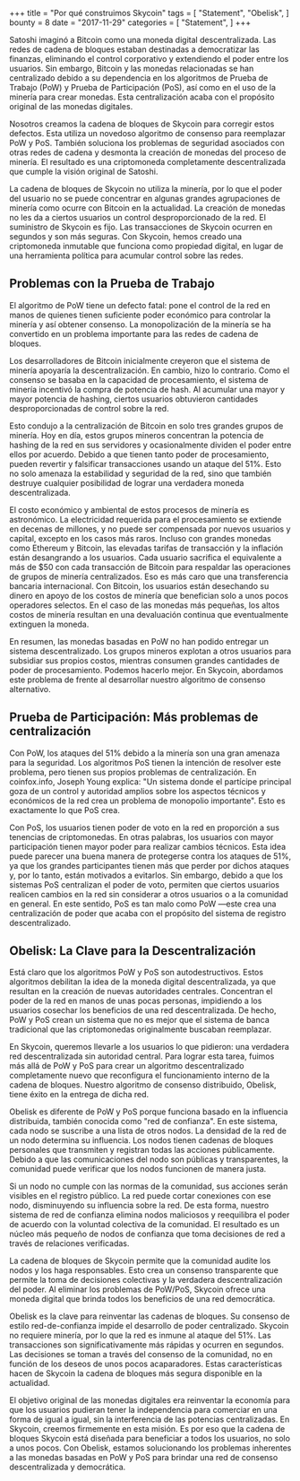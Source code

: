 +++
title = "Por qué construimos Skycoin"
tags = [
    "Statement",
    "Obelisk",
]
bounty = 8
date = "2017-11-29"
categories = [
    "Statement",
]
+++

Satoshi imaginó a Bitcoin como una moneda digital descentralizada. 
Las redes de cadena de bloques estaban destinadas a democratizar las finanzas, 
eliminando el control corporativo y extendiendo el poder entre los usuarios. 
Sin embargo, Bitcoin y las monedas relacionadas se han centralizado debido 
a su dependencia en los algoritmos de Prueba de Trabajo (PoW) y 
Prueba de Participación (PoS), así como en el uso de la minería para crear monedas. 
Esta centralización acaba con el propósito original de las monedas digitales.

Nosotros creamos la cadena de bloques de Skycoin para corregir estos defectos. 
Esta utiliza un novedoso algoritmo de consenso para reemplazar PoW y PoS. 
También soluciona los problemas de seguridad asociados con otras redes de 
cadena y desmonta la creación de monedas del proceso de minería. El resultado 
es una criptomoneda completamente descentralizada que cumple la visión original de Satoshi.

La cadena de bloques de Skycoin no utiliza la minería, por lo que el poder del 
usuario no se puede concentrar en algunas grandes agrupaciones de minería como ocurre 
con Bitcoin en la actualidad. La creación de monedas no les da a ciertos usuarios 
un control desproporcionado de la red. El suministro de Skycoin es fijo. Las transacciones 
de Skycoin ocurren en segundos y son más seguras. Con Skycoin, hemos creado una 
criptomoneda inmutable que funciona como propiedad digital, en lugar de una herramienta 
política para acumular control sobre las redes.

## Problemas con la Prueba de Trabajo

El algoritmo de PoW tiene un defecto fatal: pone el control de la red en manos 
de quienes tienen suficiente poder económico para controlar la minería y así 
obtener consenso. La monopolización de la minería se ha convertido en un problema 
importante para las redes de cadena de bloques.

Los desarrolladores de Bitcoin inicialmente creyeron que el sistema de 
minería apoyaría la descentralización. En cambio, hizo lo contrario. Como 
el consenso se basaba en la capacidad de procesamiento, el sistema de 
minería incentivó la compra de potencia de hash. Al acumular una mayor y 
mayor potencia de hashing, ciertos usuarios obtuvieron cantidades 
desproporcionadas de control sobre la red.

Esto condujo a la centralización de Bitcoin en solo tres grandes grupos 
de minería. Hoy en día, estos grupos mineros concentran la potencia de 
hashing de la red en sus servidores y ocasionalmente dividen el poder 
entre ellos por acuerdo. Debido a que tienen tanto poder de procesamiento, 
pueden revertir y falsificar transacciones usando un ataque del 51%. Esto 
no solo amenaza la estabilidad y seguridad de la red, sino que también destruye 
cualquier posibilidad de lograr una verdadera moneda descentralizada.

El costo económico y ambiental de estos procesos de minería es astronómico. 
La electricidad requerida para el procesamiento se extiende en decenas de millones, 
y no puede ser compensada por nuevos usuarios y capital, excepto en los casos más 
raros. Incluso con grandes monedas como Ethereum y Bitcoin, las elevadas tarifas de 
transacción y la inflación están desangrando a los usuarios. Cada usuario sacrifica 
el equivalente a más de $50 con cada transacción de Bitcoin para respaldar las 
operaciones de grupos de minería centralizados. Eso es más caro que una transferencia 
bancaria internacional. Con Bitcoin, los usuarios están desechando su dinero en apoyo 
de los costos de minería que benefician solo a unos pocos operadores selectos. 
En el caso de las monedas más pequeñas, los altos costos de minería resultan en una 
devaluación continua que eventualmente extinguen la moneda.

En resumen, las monedas basadas en PoW no han podido entregar un sistema 
descentralizado. Los grupos mineros explotan a otros usuarios para subsidiar 
sus propios costos, mientras consumen grandes cantidades de poder de procesamiento. 
Podemos hacerlo mejor. En Skycoin, abordamos este problema de frente al desarrollar
nuestro algoritmo de consenso alternativo.

## Prueba de Participación: Más problemas de centralización

Con PoW, los ataques del 51% debido a la minería son una gran amenaza para 
la seguridad. Los algoritmos PoS tienen la intención de resolver este problema, 
pero tienen sus propios problemas de centralización. En coinfox.info, Joseph Young 
explica: "Un sistema donde el partícipe principal goza de un control y autoridad 
amplios sobre los aspectos técnicos y económicos de la red crea un problema de 
monopolio importante". Esto es exactamente lo que PoS crea.

Con PoS, los usuarios tienen poder de voto en la red en proporción a sus 
tenencias de criptomonedas. En otras palabras, los usuarios con mayor 
participación tienen mayor poder para realizar cambios técnicos. Esta idea 
puede parecer una buena manera de protegerse contra los ataques de 51%, ya 
que los grandes participantes tienen más que perder por dichos ataques y, por 
lo tanto, están motivados a evitarlos. Sin embargo, debido a que los sistemas 
PoS centralizan el poder de voto, permiten que ciertos usuarios realicen 
cambios en la red sin considerar a otros usuarios o a la comunidad en general. 
En este sentido, PoS es tan malo como PoW —este crea una centralización de 
poder que acaba con el propósito del sistema de registro descentralizado.

## Obelisk: La Clave para la Descentralización

Está claro que los algoritmos PoW y PoS son autodestructivos. Estos algoritmos 
debilitan la idea de la moneda digital descentralizada, ya que resultan en la 
creación de nuevas autoridades centrales. Concentran el poder de la red en manos 
de unas pocas personas, impidiendo a los usuarios cosechar los beneficios de una 
red descentralizada. De hecho, PoW y PoS crean un sistema que no es mejor que el 
sistema de banca tradicional que las criptomonedas originalmente buscaban reemplazar.

En Skycoin, queremos llevarle a los usuarios lo que pidieron: una verdadera 
red descentralizada sin autoridad central. Para lograr esta tarea, fuimos más 
allá de PoW y PoS para crear un algoritmo descentralizado completamente nuevo 
que reconfigura el funcionamiento interno de la cadena de bloques. Nuestro algoritmo 
de consenso distribuido, Obelisk, tiene éxito en la entrega de dicha red.

Obelisk es diferente de PoW y PoS porque funciona basado en la influencia distribuida, 
también conocida como "red de confianza". En este sistema, cada nodo se suscribe a una 
lista de otros nodos. La densidad de la red de un nodo determina su influencia. Los 
nodos tienen cadenas de bloques personales que transmiten y registran todas las 
acciones públicamente. Debido a que las comunicaciones del nodo son públicas y 
transparentes, la comunidad puede verificar que los nodos funcionen de manera justa.

Si un nodo no cumple con las normas de la comunidad, sus acciones serán visibles 
en el registro público. La red puede cortar conexiones con ese nodo, disminuyendo su 
influencia sobre la red. De esta forma, nuestro sistema de red de confianza elimina 
nodos maliciosos y reequilibra el poder de acuerdo con la voluntad colectiva de la 
comunidad. El resultado es un núcleo más pequeño de nodos de confianza que toma 
decisiones de red a través de relaciones verificadas.

La cadena de bloques de Skycoin permite que la comunidad audite los nodos y los 
haga responsables. Esto crea un consenso transparente que permite la toma de 
decisiones colectivas y la verdadera descentralización del poder. Al eliminar 
los problemas de PoW/PoS, Skycoin ofrece una moneda digital que brinda todos los 
beneficios de una red democrática.

Obelisk es la clave para reinventar las cadenas de bloques. Su consenso de 
estilo red-de-confianza impide el desarrollo de poder centralizado. Skycoin 
no requiere minería, por lo que la red es inmune al ataque del 51%. 
Las transacciones son significativamente más rápidas y ocurren en segundos. 
Las decisiones se toman a través del consenso de la comunidad, no en función 
de los deseos de unos pocos acaparadores. Estas características hacen de Skycoin 
la cadena de bloques más segura disponible en la actualidad.

El objetivo original de las monedas digitales era reinventar la economía 
para que los usuarios pudieran tener la independencia para comerciar en una 
forma de igual a igual, sin la interferencia de las potencias centralizadas. 
En Skycoin, creemos firmemente en esta misión. Es por eso que la cadena de bloques 
Skycoin está diseñada para beneficiar a todos los usuarios, no solo a unos pocos. 
Con Obelisk, estamos solucionando los problemas inherentes a las monedas basadas 
en PoW y PoS para brindar una red de consenso descentralizada y democrática.
